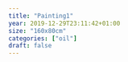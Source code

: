 ```yaml
---
title: "Painting1"
year: 2019-12-29T23:11:42+01:00
size: "160x80cm"
categories: ["oil"]
draft: false
---
```

